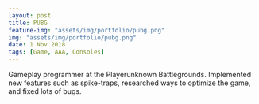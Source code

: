 ```yaml
---
layout: post
title: PUBG
feature-img: "assets/img/portfolio/pubg.png"
img: "assets/img/portfolio/pubg.png"
date: 1 Nov 2018
tags: [Game, AAA, Consoles]
---
```


Gameplay programmer at the Playerunknown Battlegrounds. Implemented new features such as spike-traps, researched ways to optimize the game, and fixed lots of bugs.